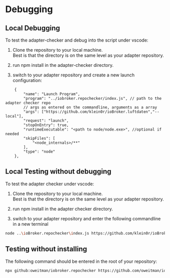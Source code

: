 # Debugging

## Local Debugging

To test the adapter-checker and debug into the script under vscode:

1. Clone the repository to your local machine.\
   Best is that the directory is on the same level as your adapter repository.

2. run npm install in the adapter-checker directory.

3. switch to your adapter repository and create a new launch configuration:

```json5
    {
        "name": "Launch Program",
        "program": "../iobroker.repochecker/index.js", // path to the adapter checker repo
        // args as entered on the commandline, arguments as a array
        "args": ["https://github.com/klein0r/ioBroker.luftdaten","--local"],
        "request": "launch",
        "stopOnEntry": true,
        "runtimeExecutable": "<path to node/node.exe>", //optional if needed
        "skipFiles": [
            "<node_internals>/**"
        ],
        "type": "node"
    },
```

## Local Testing without debugging

To test the adapter checker under vscode:

1. Clone the repository to your local machine.\
   Best is that the directory is on the same level as your adapter repository.

2. run npm install in the adapter checker directory.

3. switch to your adapter repository and enter the following commandline in a new terminal

```bash
node ..\ioBroker.repochecker\index.js https://github.com/klein0r/ioBroker.luftdaten --local
```

## Testing without installing

The following command should be entered in the root of your repository:

```bash
npx github:oweitman/iobroker.repochecker https://github.com/oweitman/ioBroker.luftdaten --local
```

